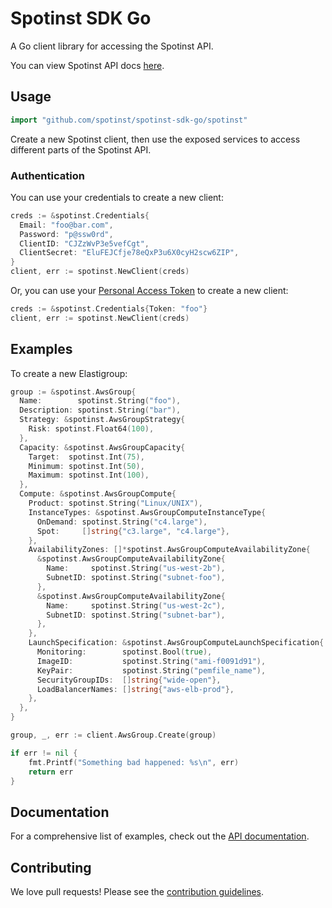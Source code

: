 # Spotinst SDK Go

A Go client library for accessing the Spotinst API.

You can view Spotinst API docs [here](https://spotinst.atlassian.net/wiki/display/API).


## Usage

```go
import "github.com/spotinst/spotinst-sdk-go/spotinst"
```

Create a new Spotinst client, then use the exposed services to
access different parts of the Spotinst API.

### Authentication

You can use your credentials to create a new client:

```go
creds := &spotinst.Credentials{
  Email: "foo@bar.com",
  Password: "p@ssw0rd",
  ClientID: "CJZzWvP3e5vefCgt",
  ClientSecret: "EluFEJCfje78eQxP3u6X0cyH2scw6ZIP",
}
client, err := spotinst.NewClient(creds)
```

Or, you can use your [Personal Access Token](https://spotinst.atlassian.net/wiki/display/API/Get+API+Personal+Access+Token) to create a new client:

```go
creds := &spotinst.Credentials{Token: "foo"}
client, err := spotinst.NewClient(creds)
```

## Examples

To create a new Elastigroup:

```go
group := &spotinst.AwsGroup{
  Name:        spotinst.String("foo"),
  Description: spotinst.String("bar"),
  Strategy: &spotinst.AwsGroupStrategy{
    Risk: spotinst.Float64(100),
  },
  Capacity: &spotinst.AwsGroupCapacity{
    Target:  spotinst.Int(75),
    Minimum: spotinst.Int(50),
    Maximum: spotinst.Int(100),
  },
  Compute: &spotinst.AwsGroupCompute{
    Product: spotinst.String("Linux/UNIX"),
    InstanceTypes: &spotinst.AwsGroupComputeInstanceType{
      OnDemand: spotinst.String("c4.large"),
      Spot:     []string{"c3.large", "c4.large"},
    },
    AvailabilityZones: []*spotinst.AwsGroupComputeAvailabilityZone{
      &spotinst.AwsGroupComputeAvailabilityZone{
        Name:     spotinst.String("us-west-2b"),
        SubnetID: spotinst.String("subnet-foo"),
      },
      &spotinst.AwsGroupComputeAvailabilityZone{
        Name:     spotinst.String("us-west-2c"),
        SubnetID: spotinst.String("subnet-bar"),
      },
    },
    LaunchSpecification: &spotinst.AwsGroupComputeLaunchSpecification{
      Monitoring:        spotinst.Bool(true),
      ImageID:           spotinst.String("ami-f0091d91"),
      KeyPair:           spotinst.String("pemfile_name"),
      SecurityGroupIDs:  []string{"wide-open"},
      LoadBalancerNames: []string{"aws-elb-prod"},
    },
  },
}

group, _, err := client.AwsGroup.Create(group)

if err != nil {
    fmt.Printf("Something bad happened: %s\n", err)
    return err
}
```

## Documentation

For a comprehensive list of examples, check out the [API documentation](https://spotinst.atlassian.net/wiki/display/API).

## Contributing

We love pull requests! Please see the [contribution guidelines](CONTRIBUTING.md).
